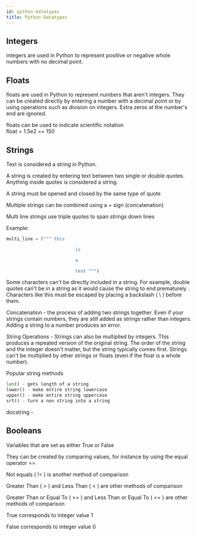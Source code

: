 ```yaml
---
id: python-datatypes
title: Python Datatypes
---
```


## Integers

integers are used in Python to represent positive or negative whole numbers with no decimal point.

## Floats

floats are used in Python to represent numbers that aren't integers. They can be created directly by entering a number with a decimal point or by using operations such as division on integers. Extra zeros at the number's end are ignored.

floats can be used to indicate scientific notation  
float = 1.5e2 == 150

## Strings

Text is considered a string in Python. 

A string is created by entering text between two single or double quotes. Anything inside quotes is considered a string.

A string must be opened and closed by the same type of quote

Multiple strings can be combined using a + sign (concatenation) 

Multi line strings use triple quotes to span strings down lines

Example:

```python
multi_line = (""" this 

                          is

                          a

                          test """)
```

Some characters can't be directly included in a string. For example, double quotes can't be in a string as it would cause the string to end prematurely . Characters like this must be escaped by placing a backslash ( \ ) before them.  

Concatenation - the process of adding two strings together. Even if your strings contain numbers, they are still added as strings rather than integers. Adding a string to a number produces an error.  

String Operations - Strings can also be multiplied by integers. This produces a repeated version of the original string. The order of the string and the integer doesn't matter, but the string typically comes first. Strings can't be multiplied by other strings or floats (even if the float is a whole number).  

Popular string methods

```python
len() - gets length of a string
lower() - make entire string lowercase
upper() - make entire string uppercase
srt() - turn a non string into a string
```

docstring - 

## Booleans

Variables that are set as either True or False

They can be created by comparing values, for instance by using the equal operator ==

Not equals ( != ) is another method of comparison 

Greater Than ( > ) and Less Than ( < ) are other methods of comparison

Greater Than or Equal To ( >= ) and Less Than or Equal To ( <= ) are other methods of comparison

True corresponds to integer value 1

False corresponds to integer value 0
